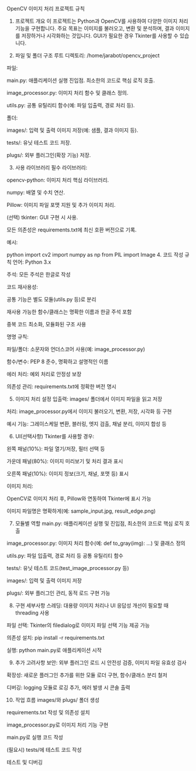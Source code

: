 OpenCV 이미지 처리 프로젝트 규칙
1. 프로젝트 개요
이 프로젝트는 Python과 OpenCV를 사용하여 다양한 이미지 처리 기능을 구현합니다. 주요 목표는 이미지를 불러오고, 변환 및 분석하며, 결과 이미지를 저장하거나 시각화하는 것입니다. GUI가 필요한 경우 Tkinter를 사용할 수 있습니다.

2. 파일 및 폴더 구조
루트 디렉토리: /home/jarabot/opencv_project

파일:

main.py: 애플리케이션 실행 진입점. 최소한의 코드로 핵심 로직 호출.

image_processor.py: 이미지 처리 함수 및 클래스 정의.

utils.py: 공통 유틸리티 함수(예: 파일 입출력, 경로 처리 등).

폴더:

images/: 입력 및 출력 이미지 저장(예: 샘플, 결과 이미지 등).

tests/: 유닛 테스트 코드 저장.

plugs/: 외부 플러그인(확장 기능) 저장.

3. 사용 라이브러리
필수 라이브러리:

opencv-python: 이미지 처리 핵심 라이브러리.

numpy: 배열 및 수치 연산.

Pillow: 이미지 파일 포맷 지원 및 추가 이미지 처리.

(선택) tkinter: GUI 구현 시 사용.

모든 의존성은 requirements.txt에 최신 호환 버전으로 기록.

예시:

python
import cv2
import numpy as np
from PIL import Image
4. 코드 작성 규칙
언어: Python 3.x

주석: 모든 주석은 한글로 작성

코드 재사용성:

공통 기능은 별도 모듈(utils.py 등)로 분리

재사용 가능한 함수/클래스는 명확한 이름과 한글 주석 포함

중복 코드 최소화, 모듈화된 구조 사용

명명 규칙:

파일/폴더: 소문자와 언더스코어 사용(예: image_processor.py)

함수/변수: PEP 8 준수, 명확하고 설명적인 이름

에러 처리: 예외 처리로 안정성 보장

의존성 관리: requirements.txt에 정확한 버전 명시

5. 이미지 처리 설정
입출력: images/ 폴더에서 이미지 파일을 읽고 저장

처리: image_processor.py에서 이미지 불러오기, 변환, 저장, 시각화 등 구현

예시 기능: 그레이스케일 변환, 블러링, 엣지 검출, 채널 분리, 이미지 합성 등

6. UI(선택사항)
Tkinter를 사용할 경우:

왼쪽 패널(10%): 파일 열기/저장, 필터 선택 등

가운데 패널(80%): 이미지 미리보기 및 처리 결과 표시

오른쪽 패널(10%): 이미지 정보(크기, 채널, 포맷 등) 표시

이미지 처리:

OpenCV로 이미지 처리 후, Pillow와 연동하여 Tkinter에 표시 가능

이미지 파일명은 명확하게(예: sample_input.jpg, result_edge.png)

7. 모듈별 역할
main.py: 애플리케이션 실행 및 진입점, 최소한의 코드로 핵심 로직 호출

image_processor.py: 이미지 처리 함수(예: def to_gray(img): ...) 및 클래스 정의

utils.py: 파일 입출력, 경로 처리 등 공통 유틸리티 함수

tests/: 유닛 테스트 코드(test_image_processor.py 등)

images/: 입력 및 출력 이미지 저장

plugs/: 외부 플러그인 관리, 동적 로드 구현 가능

8. 구현 세부사항
스레딩: 대용량 이미지 처리나 UI 응답성 개선이 필요할 때 threading 사용

파일 선택: Tkinter의 filedialog로 이미지 파일 선택 기능 제공 가능

의존성 설치: pip install -r requirements.txt

실행: python main.py로 애플리케이션 시작

9. 추가 고려사항
보안: 외부 플러그인 로드 시 안전성 검증, 이미지 파일 유효성 검사

확장성: 새로운 플러그인 추가를 위한 모듈 로더 구현, 함수/클래스 분리 철저

디버깅: logging 모듈로 로깅 추가, 에러 발생 시 콘솔 출력

10. 작업 흐름
images/와 plugs/ 폴더 생성

requirements.txt 작성 및 의존성 설치

image_processor.py로 이미지 처리 기능 구현

main.py로 실행 코드 작성

(필요시) tests/에 테스트 코드 작성

테스트 및 디버깅

